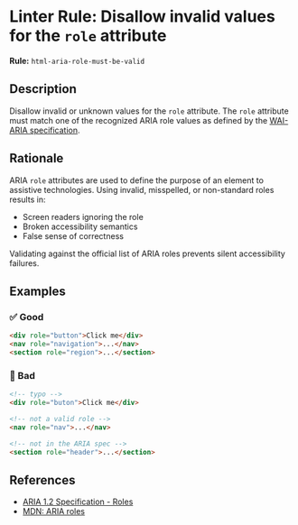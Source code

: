 # Linter Rule: Disallow invalid values for the `role` attribute

**Rule:** `html-aria-role-must-be-valid`

## Description

Disallow invalid or unknown values for the `role` attribute. The `role` attribute must match one of the recognized ARIA role values as defined by the [WAI-ARIA specification](https://developer.mozilla.org/en-US/docs/Web/Accessibility/ARIA/Reference/Roles).

## Rationale

ARIA `role` attributes are used to define the purpose of an element to assistive technologies. Using invalid, misspelled, or non-standard roles results in:

* Screen readers ignoring the role
* Broken accessibility semantics
* False sense of correctness

Validating against the official list of ARIA roles prevents silent accessibility failures.

## Examples

### ✅ Good

```html
<div role="button">Click me</div>
<nav role="navigation">...</nav>
<section role="region">...</section>
```

### 🚫 Bad

```html
<!-- typo -->
<div role="buton">Click me</div>

<!-- not a valid role -->
<nav role="nav">...</nav>

<!-- not in the ARIA spec -->
<section role="header">...</section>
```

## References

* [ARIA 1.2 Specification - Roles](https://www.w3.org/TR/wai-aria/#roles)
* [MDN: ARIA roles](https://developer.mozilla.org/en-US/docs/Web/Accessibility/ARIA/Reference/Roles)
